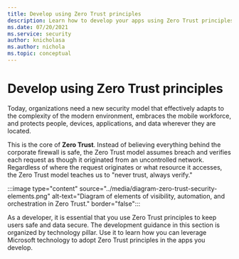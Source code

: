 ```yaml
---
title: Develop using Zero Trust principles
description: Learn how to develop your apps using Zero Trust principles. 
ms.date: 07/20/2021
ms.service: security
author: knicholasa
ms.author: nichola
ms.topic: conceptual
---
```


# Develop using Zero Trust principles

Today, organizations need a new security model that effectively adapts to the complexity of the modern environment, embraces the mobile workforce, and protects people, devices, applications, and data wherever they are located.

This is the core of **Zero Trust**. Instead of believing everything behind the corporate firewall is safe, the Zero Trust model assumes breach and verifies each request as though it originated from an uncontrolled network. Regardless of where the request originates or what resource it accesses, the Zero Trust model teaches us to "never trust, always verify."

:::image type="content" source="../media/diagram-zero-trust-security-elements.png" alt-text="Diagram of elements of visibility, automation, and orchestration in Zero Trust." border="false":::

As a developer, it is essential that you use Zero Trust principles to keep users safe and data secure. The development guidance in this section is organized by technology pillar. Use it to learn how you can leverage Microsoft technology to adopt Zero Trust principles in the apps you develop.
